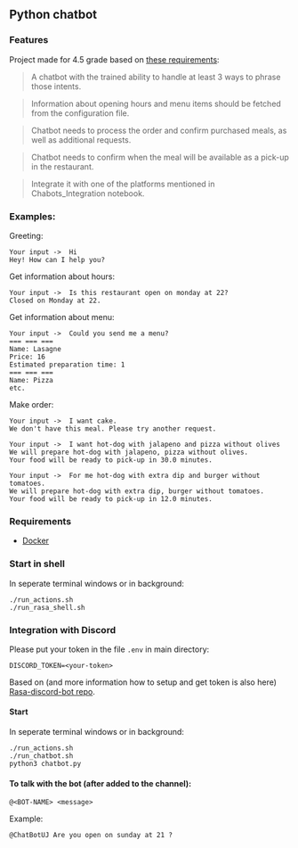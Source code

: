 ## Python chatbot

### Features

Project made for 4.5 grade based on [these requirements](https://github.com/codete/oreilly-intelligent-bots/blob/master/Homework.ipynb):
>A chatbot with the trained ability to handle at least 3 ways to phrase those intents.

>Information about opening hours and menu items should be fetched from the configuration file.

>Chatbot needs to process the order and confirm purchased meals, as well as additional requests.

>Chatbot needs to confirm when the meal will be available as a pick-up in the restaurant.

>Integrate it with one of the platforms mentioned in Chabots_Integration notebook.

### Examples:

Greeting:
```
Your input ->  Hi
Hey! How can I help you?
```

Get information about hours:
```
Your input ->  Is this restaurant open on monday at 22?
Closed on Monday at 22.
```

Get information about menu:
```
Your input ->  Could you send me a menu?
=== === ===
Name: Lasagne
Price: 16
Estimated preparation time: 1
=== === ===
Name: Pizza
etc.
```

Make order:
```
Your input ->  I want cake.
We don't have this meal. Please try another request.
```
```
Your input ->  I want hot-dog with jalapeno and pizza without olives
We will prepare hot-dog with jalapeno, pizza without olives.
Your food will be ready to pick-up in 30.0 minutes.
```

```
Your input ->  For me hot-dog with extra dip and burger without tomatoes.
We will prepare hot-dog with extra dip, burger without tomatoes.
Your food will be ready to pick-up in 12.0 minutes.
```

### Requirements

* [Docker](https://www.docker.com/)

### Start in shell

In seperate terminal windows or in background:
```
./run_actions.sh
./run_rasa_shell.sh
```


### Integration with Discord

Please put your token in the file `.env` in main directory:
```
DISCORD_TOKEN=<your-token>
```

Based on (and more information how to setup and get token is also here) [Rasa-discord-bot repo](https://github.com/Cybercube21/Rasa-discord-bot).


#### Start 
In seperate terminal windows or in background:

```
./run_actions.sh
./run_chatbot.sh
python3 chatbot.py
```

#### To talk with the bot (after added to the channel):
```
@<BOT-NAME> <message>
```

Example:
```
@ChatBotUJ Are you open on sunday at 21 ?
```